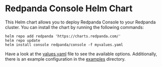 # Redpanda Console Helm Chart

This Helm chart allows you to deploy Redpanda Console to your Redpanda cluster.
You can install the chart by running the following commands:

```shell
helm repo add redpanda 'https://charts.redpanda.com/' 
helm repo update
helm install console redpanda/console -f myvalues.yaml
```

Have a look at the [values.yaml](./values.yaml) file to see the available options.
Additionally, there is an example configuration in the [examples](./examples) directory.
